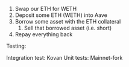 1. Swap our ETH for WETH
2. Deposit some ETH (WETH) into Aave
3. Borrow some asset with the ETH collateral
    1. Sell that borrowed asset (i.e. short)
4. Repay everything back 
 

Testing:

Integration test: Kovan 
Unit tests: Mainnet-fork 



